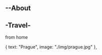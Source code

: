 <div className={styles.links}>
        <Link to="/about">
          <h2 className="alternate-title">--About</h2>
        </Link>
        <Link to="/travel">
          <h2 className="alternate-title">-Travel-</h2>
        </Link>
      </div>
      <SocialMediaLinks className={styles["social-links"]}></SocialMediaLinks>

from home

{ text: "Prague", image: "./img/prague.jpg" },
